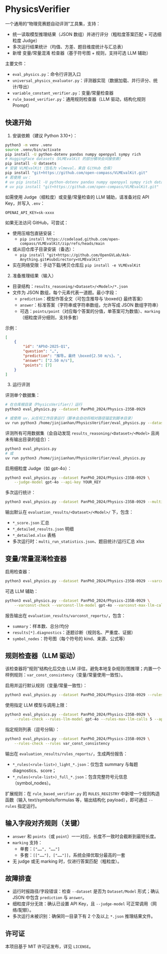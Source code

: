 # PhysicsVerifier

一个通用的“物理竞赛题自动评测”工具集，支持：
- 统一读取模型推理结果（JSON 数组）并进行评分（粗粒度答案匹配 + 可选细粒度 Judge）
- 多次运行结果统计（均值、方差、题目维度统计与汇总表）
- 新增 变量/常量混淆 检查器（基于符号图 + 规则，支持可选 LLM 辅助）

主要文件：
- `eval_physics.py`：命令行评测入口
- `universal_physics_evaluator.py`：评测器实现（数据加载、并行评分、统计/导出）
- `variable_constant_verifier.py`：变量/常量检查器
- `rule_based_verifier.py`：通用规则检查器（LLM 驱动，结构化规则 Prompt）

## 快速开始

1) 安装依赖（建议 Python 3.10+）：

```bash
python3 -m venv .venv
source .venv/bin/activate
pip install -U python-dotenv pandas numpy openpyxl sympy rich
# HuggingFace datasets（VLMEvalKit 的部分模块会间接依赖）
pip install -U datasets
# 安装 VLMEvalKit（包名为 vlmeval，来自 GitHub 仓库）
pip install "git+https://github.com/open-compass/VLMEvalKit.git"
# 若使用 uv：
# uv pip install -U python-dotenv pandas numpy openpyxl sympy rich datasets
# uv pip install "git+https://github.com/open-compass/VLMEvalKit.git"
```

如需使用 Judge（细粒度）或变量/常量检查的 LLM 辅助，请准备对应 API Key，并写入 `.env`：

```
OPENAI_API_KEY=sk-xxxx
```

如果无法访问 GitHub，可尝试：

- 使用压缩包直链安装：
	- `pip install https://codeload.github.com/open-compass/VLMEvalKit/zip/refs/heads/main`
- 或从旧仓库子目录安装（备选）：
	- `pip install "git+https://github.com/OpenGVLab/Ask-Anything.git#subdirectory=VLMEvalKit"`
- 实在网络受限：手动下载/拷贝仓库后 `pip install -e VLMEvalKit`

2) 准备推理结果（输入）

- 目录结构：`results_reasoning/<Dataset>/<Model>/*.json`
- 文件为 JSON 数组，每个元素代表一道题。最小字段：
	- `prediction`：模型作答全文（可包含推导与 \boxed{} 最终答案）
	- `answer`：标准答案（字符串或字符串数组，允许写成 JSON 数组字符串）
	- 可选：`points/point`（对应每个答案的分值，单答案可为数值）、`marking`（细粒度评分细则，支持多套）

示例：

```json
[
	{
		"id": "APhO-2025-Q1",
		"question": "…",
		"prediction": "推导… 最终 \boxed{2.50 m/s}。",
		"answer": ["2.50 m/s"],
		"points": [7]
	}
]
```

3) 运行评测

评测单个数据集：

```bash
# 在仓库根目录（PhysicsVerifier/）运行
python3 eval_physics.py --dataset PanPhO_2024/Physics-235B-0929

# 或使用 uv，从任何工作目录运行（脚本会自动将相对路径锚定到脚本目录）
uv run python3 /home/jinjianhan/PhysicsVerifier/eval_physics.py --dataset PanPhO_2024/Physics-235B-0929
```

评测所有可用数据集（会自动发现 `results_reasoning/<Dataset>/<Model>` 且尚未有输出目录的组合）：

```bash
python3 eval_physics.py
# 或
uv run python3 /home/jinjianhan/PhysicsVerifier/eval_physics.py
```

启用细粒度 Judge（如 gpt-4o）：

```bash
python3 eval_physics.py --dataset PanPhO_2024/Physics-235B-0929 \
	--judge-model gpt-4o --api-key YOUR_KEY
```

多次运行统计：

```bash
python3 eval_physics.py --dataset PanPhO_2024/Physics-235B-0929 --multi-runs
```

输出默认在 `evaluation_results/<Dataset>/<Model>/` 下，包含：
- `*_score.json` 汇总
- `*_detailed_results.json` 明细
- `*_detailed.xlsx` 表格
- 多次运行时：`multi_run_statistics.json`、题目统计/运行汇总 xlsx

## 变量/常量混淆检查器

启用检查器：

```bash
python3 eval_physics.py --dataset PanPhO_2024/Physics-235B-0929 --varconst-check
```

可选 LLM 辅助：

```bash
python3 eval_physics.py --dataset PanPhO_2024/Physics-235B-0929 \
	--varconst-check --varconst-llm-model gpt-4o --varconst-max-llm-calls 5 --api-key YOUR_KEY
```

报告输出在 `evaluation_results/varconst_reports/`，包含：
- `summary`：样本数、总分/均分
- `results[*].diagnostics`：逐题诊断（规则名、严重度、证据）
- `symbol_nodes`：符号图（每个符号的 kind、来源、公式等）

## 规则检查器（LLM 驱动）

该检查器将“规则”结构化后交由 LLM 评估，避免本地复杂规则/图推理；内置一个样例规则：`var_const_consistency`（变量/常量使用一致性）。

启用并运行默认规则（变量/常量一致性）：

```bash
python3 eval_physics.py --dataset PanPhO_2024/Physics-235B-0929 --rules-check
```

使用指定 LLM 模型与调用上限：

```bash
python3 eval_physics.py --dataset PanPhO_2024/Physics-235B-0929 \
	--rules-check --rules-llm-model gpt-4o --rules-max-llm-calls 5 --api-key YOUR_KEY
```

指定规则列表（逗号分隔）：

```bash
python3 eval_physics.py --dataset PanPhO_2024/Physics-235B-0929 \
	--rules-check --rules var_const_consistency
```

输出在 `evaluation_results/rules_reports/`，生成两份报告：
- `*_rules(<rule-list>)_light_*.json`：仅包含 summary 与每题 diagnostics、score；
- `*_rules(<rule-list>)_full_*.json`：包含完整符号元信息（symbol_nodes）。

扩展规则：在 `rule_based_verifier.py` 的 `RULES_REGISTRY` 中新增一个规则构造函数（输入 text/symbols/formulas 等，输出结构化 payload），即可通过 `--rules` 指定运行。

## 输入字段对齐规则（关键）

- `answer` 和 `points`（或 `point`）一一对应，长度不一致时会截断到最短长度。
- `marking` 支持：
	- 单套：`["……", "……"]`
	- 多套：`[["……"], ["……"]]`，系统会择优取分最高的一套
- 无 judge 或无 marking 时，仅进行答案匹配（粗粒度）。

## 故障排查

- 运行时报路径/字段错误：检查 `--dataset` 是否为 `Dataset/Model` 形式；确认 JSON 中包含 `prediction` 与 `answer`。
- 细粒度评分无效：确认已设置 API Key，且 `--judge-model` 可正常调用（网络/配额）。
- 多次运行未被识别：确保同一目录下有 2 个及以上 `*.json` 推理结果文件。

## 许可证

本项目基于 MIT 许可证发布，详见 `LICENSE`。